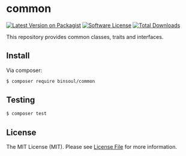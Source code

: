 # common

[![Latest Version on Packagist][ico-version]][link-packagist]
[![Software License][ico-license]](LICENSE.md)
[![Total Downloads][ico-downloads]][link-downloads]

This repository provides common classes, traits and interfaces.

## Install

Via composer:

``` bash
$ composer require binsoul/common
```

## Testing

``` bash
$ composer test
```

## License

The MIT License (MIT). Please see [License File](LICENSE.md) for more information.

[ico-version]: https://img.shields.io/packagist/v/binsoul/common.svg?style=flat-square
[ico-license]: https://img.shields.io/badge/license-MIT-brightgreen.svg?style=flat-square
[ico-downloads]: https://img.shields.io/packagist/dt/binsoul/common.svg?style=flat-square

[link-packagist]: https://packagist.org/packages/binsoul/commonn
[link-downloads]: https://packagist.org/packages/binsoul/common
[link-author]: https://github.com/binsoul
